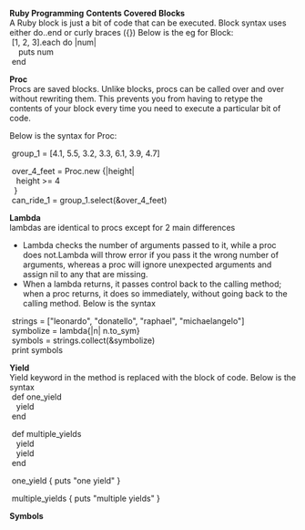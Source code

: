 **Ruby Programming**
**Contents Covered**
**Blocks** <br />
A Ruby block is just a bit of code that can be executed. Block syntax uses either do..end or curly braces ({})
Below is the eg for Block:<br />
&nbsp;[1, 2, 3].each do |num| <br />
&nbsp;&nbsp;&nbsp;  puts num<br />
&nbsp;end<br />

**Proc** <br />
Procs are saved blocks. Unlike blocks, procs can be called over and over without rewriting them. This prevents you from having to retype the contents of your block every time you need to execute a particular bit of code.

Below is the syntax for Proc:<br />

&nbsp;group_1 = [4.1, 5.5, 3.2, 3.3, 6.1, 3.9, 4.7]<br />

&nbsp;over_4_feet = Proc.new {|height| <br />
&nbsp;&nbsp;   height >= 4<br />
&nbsp;  }<br />
&nbsp;can_ride_1 = group_1.select(&over_4_feet)<br />

**Lambda**<br />
lambdas are identical to procs except for 2 main differences
 - Lambda checks the number of arguments passed to it, while a proc does not.Lambda will throw error if you pass it the wrong number of arguments, whereas a proc will ignore unexpected arguments and assign nil to any that are missing.
 - When a lambda returns, it passes control back to the calling method; when a proc returns, it does so immediately, without going back to the calling method.
Below is the syntax <br />

&nbsp;strings = ["leonardo", "donatello", "raphael", "michaelangelo"] <br />
&nbsp;symbolize = lambda{|n| n.to_sym} <br />
&nbsp;symbols = strings.collect(&symbolize)<br />
&nbsp;print symbols <br />

**Yield** <br />
Yield keyword in the method is replaced with the block of code.
Below is the syntax <br />
&nbsp;def one_yield<br />
&nbsp;&nbsp;  yield <br />
&nbsp;end

&nbsp;def multiple_yields<br />
&nbsp;&nbsp;  yield <br />
&nbsp;&nbsp;  yield <br />
&nbsp;end

&nbsp;one_yield { puts "one yield" }

&nbsp;multiple_yields { puts "multiple yields" } <br />

**Symbols**<br />
